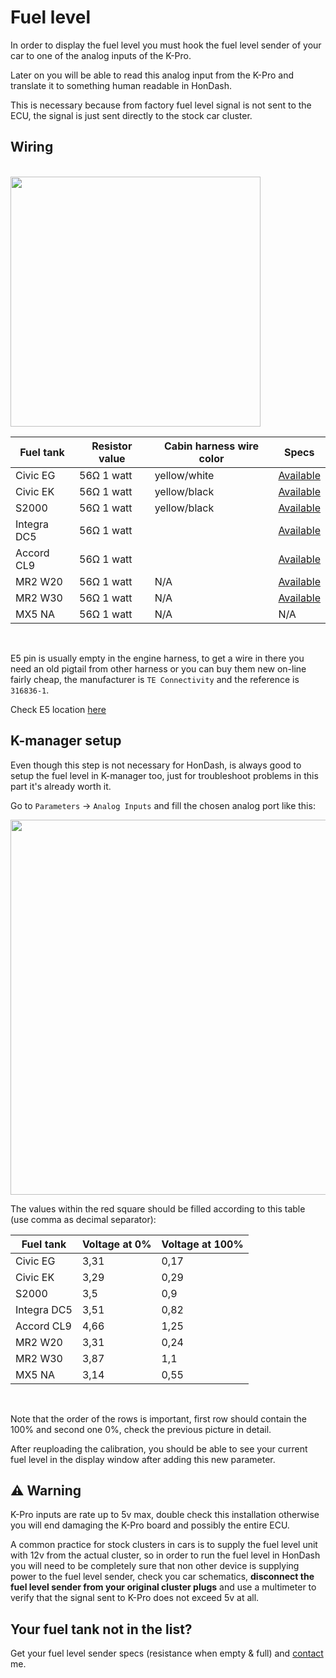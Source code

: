 # Fuel level 

In order to display the fuel level you must hook the fuel level sender of your car to one of the analog inputs of the K-Pro.

Later on you will be able to read this analog input from the K-Pro and translate it to something human readable in HonDash. 

This is necessary because from factory fuel level signal is not sent to the ECU, the signal is just sent directly to the stock car cluster.

## Wiring
<br/>
<img src="https://raw.github.com/pablobuenaposada/HonDash/master/docs/readme/fuel.png" data-canonical-src="https://raw.github.com/pablobuenaposada/HonDash/master/docs/readme/fuel.png" height="400"/>

Fuel tank | Resistor value | Cabin harness wire color | Specs
------- | -------------- | ------------- | -------------
Civic EG | 56Ω 1 watt | yellow/white | [Available](https://raw.github.com/pablobuenaposada/HonDash/master/docs/images/fuel_gauges/civic_eg.jpg)
Civic EK | 56Ω 1 watt | yellow/black | [Available](https://raw.github.com/pablobuenaposada/HonDash/master/docs/images/fuel_gauges/civic_ek.png)
S2000 | 56Ω 1 watt | yellow/black | [Available](https://raw.github.com/pablobuenaposada/HonDash/master/docs/images/fuel_gauges/s2000.png)
Integra DC5 | 56Ω 1 watt | | [Available](https://raw.github.com/pablobuenaposada/HonDash/master/docs/images/fuel_gauges/dc5.png)
Accord CL9 | 56Ω 1 watt | | [Available](https://raw.github.com/pablobuenaposada/HonDash/master/docs/images/fuel_gauges/cl9.jpeg)
MR2 W20 | 56Ω 1 watt | N/A | [Available](https://raw.github.com/pablobuenaposada/HonDash/master/docs/images/fuel_gauges/mr2_w20.png)
MR2 W30 | 56Ω 1 watt | N/A | [Available](https://raw.github.com/pablobuenaposada/HonDash/master/docs/images/fuel_gauges/mr2_w30.png)
MX5 NA | 56Ω 1 watt | N/A | N/A

<br/>
 
E5 pin is usually empty in the engine harness, to get a wire in there you need an old pigtail from other harness or you can buy them new on-line fairly cheap, the manufacturer is `TE Connectivity` and the reference is `316836-1`.

Check E5 location [here](https://raw.github.com/pablobuenaposada/HonDash/master/docs/images/prb.jpeg)

## K-manager setup
Even though this step is not necessary for HonDash, is always good to setup the fuel level in K-manager too, just for troubleshoot problems in this part it's already worth it.

Go to `Parameters` -> `Analog Inputs` and fill the chosen analog port like this:

<img src="https://raw.github.com/pablobuenaposada/HonDash/master/docs/readme/kpro_fuel.png" data-canonical-src="https://raw.github.com/pablobuenaposada/HonDash/master/docs/readme/kpro_fuel.png" height="600"/>

The values within the red square should be filled according to this table (use comma as decimal separator):

Fuel tank | Voltage at 0% | Voltage at 100%
--------- | ------------- | -------------
Civic EG | 3,31 | 0,17
Civic EK | 3,29 | 0,29
S2000 | 3,5 | 0,9
Integra DC5 | 3,51 | 0,82
Accord CL9 | 4,66 | 1,25
MR2 W20 | 3,31 | 0,24
MR2 W30 | 3,87 | 1,1
MX5 NA | 3,14 | 0,55

<br/>

Note that the order of the rows is important, first row should contain the 100% and second one 0%, check the previous picture in detail.

After reuploading the calibration, you should be able to see your current fuel level in the display window after adding this new parameter.

## ⚠ Warning
K-Pro inputs are rate up to 5v max, double check this installation otherwise you will end damaging the K-Pro board and possibly the entire ECU.

A common practice for stock clusters in cars is to supply the fuel level unit with 12v from the actual cluster, so in order to run the fuel level in HonDash you will need to be completely sure that non other device is supplying power to the fuel level sender, check you car schematics, **disconnect the fuel level sender from your original cluster plugs** and use a multimeter to verify that the signal sent to K-Pro does not exceed 5v at all.

## Your fuel tank not in the list?
Get your fuel level sender specs (resistance when empty & full) and [contact](/HonDash/CONTACT.html) me.